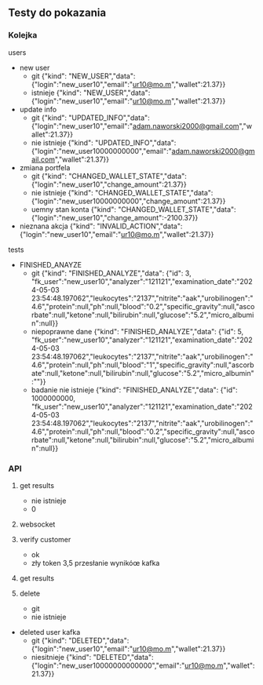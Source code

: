 ## Testy do pokazania

### Kolejka

users

- new user
  - git
    {"kind": "NEW_USER","data": {"login":"new_user10","email":"ur10@mo.m","wallet":21.37}}
  - istnieje
    {"kind": "NEW_USER","data": {"login":"new_user10","email":"ur10@mo.m","wallet":21.37}}
- update info
  - git
    {"kind": "UPDATED_INFO","data": {"login":"new_user10","email":"adam.naworski2000@gmail.com","wallet":21.37}}
  - nie istnieje
    {"kind": "UPDATED_INFO","data": {"login":"new_user10000000000","email":"adam.naworski2000@gmail.com","wallet":21.37}}
- zmiana portfela
  - git
    {"kind": "CHANGED_WALLET_STATE","data": {"login":"new_user10","change_amount":21.37}}
  - nie istnieje
    {"kind": "CHANGED_WALLET_STATE","data": {"login":"new_user10000000000","change_amount":21.37}}
  - uemny stan konta
    {"kind": "CHANGED_WALLET_STATE","data": {"login":"new_user10","change_amount":-2100.37}}
- nieznana akcja
  {"kind": "INVALID_ACTION","data": {"login":"new_user10","email":"ur10@mo.m","wallet":21.37}}

tests

- FINISHED_ANAYZE
  - git
    {"kind": "FINISHED_ANALYZE","data": {"id": 3, "fk_user":"new_user10","analyzer":"121121","examination_date":"2024-05-03 23:54:48.197062","leukocytes":"2137","nitrite":"aak","urobilinogen":"4.6","protein":null,"ph":null,"blood":"0.2","specific_gravity":null,"ascorbate":null,"ketone":null,"bilirubin":null,"glucose":"5.2","micro_albumin":null}}
  - niepoprawne dane
    {"kind": "FINISHED_ANALYZE","data": {"id": 5, "fk_user":"new_user10","analyzer":"121121","examination_date":"2024-05-03 23:54:48.197062","leukocytes":"2137","nitrite":"aak","urobilinogen":"4.6","protein":null,"ph":null,"blood":"1","specific_gravity":null,"ascorbate":null,"ketone":null,"bilirubin":null,"glucose":"5.2","micro_albumin":""}}
  - badanie nie istnieje
    {"kind": "FINISHED_ANALYZE","data": {"id": 1000000000, "fk_user":"new_user10","analyzer":"121121","examination_date":"2024-05-03 23:54:48.197062","leukocytes":"2137","nitrite":"aak","urobilinogen":"4.6","protein":null,"ph":null,"blood":"0.2","specific_gravity":null,"ascorbate":null,"ketone":null,"bilirubin":null,"glucose":"5.2","micro_albumin":null}}

### API

1. get results
   - nie istnieje
   - 0
2. websocket
3. verify customer

   - ok
   - zły token
     3,5 przesłanie wynikóœ kafka

4. get results
5. delete
   - git
   - nie istnieje

- deleted user kafka
  - git
    {"kind": "DELETED","data": {"login":"new_user10","email":"ur10@mo.m","wallet":21.37}}
  - niesitnieje
    {"kind": "DELETED","data": {"login":"new_user10000000000000","email":"ur10@mo.m","wallet":21.37}}
